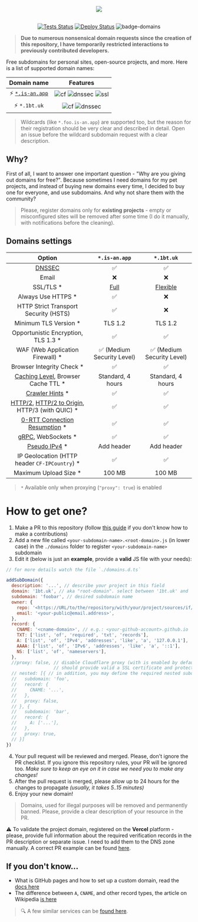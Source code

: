 <div align="center">
  <picture>
    <source media="(prefers-color-scheme: dark)" srcset="https://socialify.git.ci/tarampampam/free-domains/image?description=1&font=Raleway&forks=1&issues=1&owner=0&pulls=1&pattern=Solid&stargazers=1&theme=Dark">
    <img src="https://socialify.git.ci/tarampampam/free-domains/image?description=1&font=Raleway&forks=1&issues=1&owner=0&pulls=1&pattern=Solid&stargazers=1&theme=Light">
  </picture>
  <br/>
  <br/>

[![Tests Status][badge-tests]][actions]
[![Deploy Status][badge-deploy]][deploy]
![badge-domains]
</div>

> **Due to numerous nonsensical domain requests since the creation of this repository, I have temporarily restricted interactions to previously contributed developers.**

Free subdomains for personal sites, open-source projects, and more. Here is a list of supported domain names:

|              Domain name              |                         Features                          |
|:-------------------------------------:|:---------------------------------------------------------:|
| ⚡ [`*.is-an.app`](https://is-an.app/) | ![cf][badge-cf] ![dnssec][badge-dnssec] ![ssl][badge-ssl] |
|             ⚡ `*.1bt.uk`              |          ![cf][badge-cf] ![dnssec][badge-dnssec]          |

> Wildcards (like `*.foo.is-an.app`) are supported too, but the reason for their registration should be very
> clear and described in detail. Open an issue before the wildcard subdomain request with a clear description.

[badge-cf]:https://shields.io/badge/%20-cloudflare-blue?logo=cloudflare&style=plastic?cacheSeconds=3600
[badge-dnssec]:https://shields.io/badge/%20-DNSSEC-blue?logo=moleculer&logoColor=white&style=plastic?cacheSeconds=3600
[badge-ssl]:https://shields.io/badge/SSL-Required-blue?style=plastic?cacheSeconds=3600

## Why?

First of all, I want to answer one important question - "Why are you giving out domains for free?". Because sometimes
I need domains for my pet projects, and instead of buying new domains every time, I decided to buy one for everyone,
and use subdomains. And why not share them with the community?

> Please, register domains only for **existing projects** - empty or misconfigured sites will be removed after some 
> time (I do it manually, with notifications before the cleaning).

## Domains settings

|                                   Option                                   |       `*.is-an.app`       |        `*.1bt.uk`         |
|:--------------------------------------------------------------------------:|:-------------------------:|:-------------------------:|
|                              [DNSSEC][dnssec]                              |             ✅             |             ✅             |
|                                   Email                                    |             ❌             |             ❌             |
|                                 SSL/TLS *                                  |     [Full][ssl-full]      |   [Flexible][ssl-flex]    |
|                             Always Use HTTPS *                             |             ✅             |             ❌             |
|                   HTTP Strict Transport Security (HSTS)                    |             ✅             |             ❌             |
|                           Minimum TLS Version *                            |          TLS 1.2          |          TLS 1.2          |
|                    Opportunistic Encryption, TLS 1.3 *                     |             ✅             |             ✅             |
|                      WAF (Web Application Firewall) *                      | ✅ (Medium Security Level) | ✅ (Medium Security Level) |
|                         Browser Integrity Check *                          |             ✅             |             ✅             |
|            [Caching Level][caching-levels], Browser Cache TTL *            |     Standard, 4 hours     |     Standard, 4 hours     |
|                      [Crawler Hints][crawler-hints] *                      |             ✅             |             ✅             |
| [HTTP/2][http2], [HTTP/2 to Origin][http2-to-origin], HTTP/3 (with QUIC) * |             ✅             |             ✅             |
|                   [0-RTT Connection Resumption][0rtt] *                    |             ✅             |             ✅             |
|                         [gRPC][grpc], WebSockets *                         |             ✅             |             ✅             |
|                        [Pseudo IPv4][pseudo-ipv4] *                        |        Add header         |        Add header         |
|               IP Geolocation (HTTP header `CF-IPCountry`) *                |             ✅             |             ✅             |
|                           Maximum Upload Size *                            |          100 MB           |          100 MB           |

> `*` Available only when proxying (`"proxy": true`) is enabled

[dnssec]:https://developers.cloudflare.com/dns/additional-options/dnssec
[ssl-full]:https://developers.cloudflare.com/ssl/origin-configuration/ssl-modes/full/
[ssl-flex]:https://developers.cloudflare.com/ssl/origin-configuration/ssl-modes/flexible/
[caching-levels]:https://developers.cloudflare.com/cache/how-to/set-caching-levels
[crawler-hints]:https://blog.cloudflare.com/crawler-hints-how-cloudflare-is-reducing-the-environmental-impact-of-web-searches/
[http2]:https://www.cloudflare.com/website-optimization/http2/what-is-http2/
[http2-to-origin]:https://developers.cloudflare.com/cache/how-to/enable-http2-to-origin
[0rtt]:https://developers.cloudflare.com/fundamentals/network/0-rtt-connection-resumption/
[grpc]:https://support.cloudflare.com/hc/en-us/articles/360050483011
[pseudo-ipv4]:https://support.cloudflare.com/hc/en-us/articles/229666767

# How to get one?

1. Make a PR to this repository (follow [this guide](https://github.com/firstcontributions/first-contributions) 
if you don't know how to make a contributions)
2. Add a new file called `<your-subdomain-name>.<root-domain>.js` (in lower case) in the `./domains` folder to
register `<your-subdomain-name>` subdomain
3. Edit it (below is just an **example**, provide a **valid** JS file with your needs):

```javascript
// for more details watch the file `./domains.d.ts`

addSubDomain({
  description: '...', // describe your project in this field
  domain: '1bt.uk', // aka "root-domain". select between '1bt.uk' and 'is-an.app'
  subdomain: 'foobar', // desired subdomain name
  owner: {
    repo: '<https://URL/to/the/repository/with/your/project/sources/if/it/is/public>',
    email: '<your-public@email.address>',
  },
  record: {
    CNAME: '<cname-domain>', // e.g.: <your-github-account>.github.io
    TXT: ['list', 'of', 'required', 'txt', 'records'],
    A: ['list', 'of', 'IPv4', 'addresses', 'like', 'a', '127.0.0.1'],
    AAAA: ['list', 'of', 'IPv6', 'addresses', 'like', 'a', '::1'],
    NS: ['list', 'of', 'nameservers'],
  },
  //proxy: false, // disable Cloudflare proxy (with is enabled by default). In this case, your origin server
                  // should provide valid a SSL certificate and protection CF will be disabled
  // nested: [{ // in addition, you may define the required nested subdomains
  //   subdomain: 'foo',
  //   record: {
  //     CNAME: '...',
  //   },
  //   proxy: false,
  // }, {
  //   subdomain: 'bar',
  //   record: {
  //     A: ['...'],
  //   },
  //   proxy: true,
  // }]
})
```

4. Your pull request will be reviewed and merged. Please, don't ignore the PR checklist. If you ignore this
repository rules, your PR will be ignored too. _Make sure to keep an eye on it in case we need you to make any changes!_
5. After the pull request is merged, please allow up to 24 hours for the changes to propagate _(usually, it
takes 5..15 minutes)_
6. Enjoy your new domain!

> Domains, used for illegal purposes will be removed and permanently banned. Please, provide a clear description of
> your resource in the PR.

⚠ To validate the project domain, registered on the **Vercel** platform - please, provide full information about the
required verification records in the PR description or separate issue. I need to add them to the DNS zone manually.
A correct PR example can be found [here](https://github.com/tarampampam/free-domains/pull/300).

## If you don't know...

- What is GitHub pages and how to set up a custom domain, read the [docs here](https://docs.github.com/en/pages/configuring-a-custom-domain-for-your-github-pages-site)
- The difference between `A`, `CNAME`, and other record types, the article on Wikipedia [is here](https://en.wikipedia.org/wiki/List_of_DNS_record_types)

> 🔍 A few similar services can be [found here](https://free-for.dev/#/?id=domain).

[badge-tests]:https://img.shields.io/github/actions/workflow/status/tarampampam/free-domains/tests.yml?branch=master&label=tests&logo=github&style=for-the-badge
[badge-deploy]:https://img.shields.io/github/actions/workflow/status/tarampampam/free-domains/deploy.yml?branch=master&label=deploy&logo=github&style=for-the-badge
[badge-domains]:https://img.shields.io/github/directory-file-count/tarampampam/free-domains/domains?label=domains&style=for-the-badge&type=file

[actions]:https://github.com/tarampampam/free-domains/actions
[deploy]:https://github.com/tarampampam/free-domains/actions/workflows/deploy.yml
